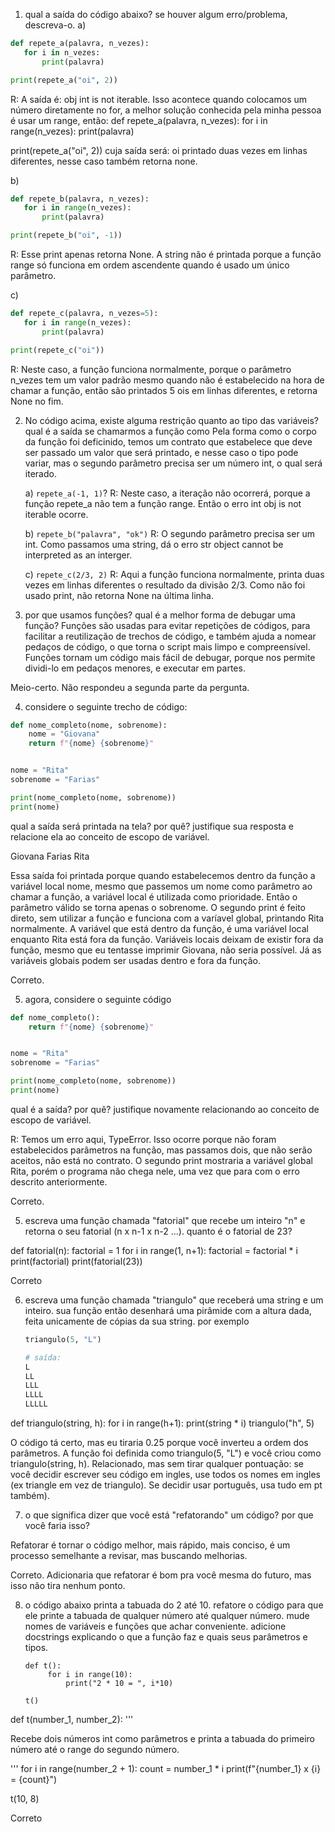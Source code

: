 1. qual a saída do código abaixo? se houver algum erro/problema, descreva-o.
 a)
 ```python
 def repete_a(palavra, n_vezes):
 	for i in n_vezes:
		print(palavra)

 print(repete_a("oi", 2))
 ```
R: A saída é: obj int is not iterable. Isso acontece quando colocamos um número diretamente no for, a melhor solução conhecida pela minha pessoa é usar um range, então:
def repete_a(palavra, n_vezes):
    for i in range(n_vezes):
        print(palavra)

print(repete_a("oi", 2))
cuja saída será: oi printado duas vezes em linhas diferentes, nesse caso também retorna none.

 b)
 ```python
def repete_b(palavra, n_vezes):
    for i in range(n_vezes):
	    print(palavra)

print(repete_b("oi", -1))

 ```
R: Esse print apenas retorna None. A string não é printada porque a função range só funciona em ordem ascendente quando é usado um único parâmetro.


 c)
 ```python
 def repete_c(palavra, n_vezes=5):
 	for i in range(n_vezes):
		print(palavra)

 print(repete_c("oi"))
 ```
R: Neste caso, a função funciona normalmente, porque o parâmetro n_vezes tem um valor padrão mesmo quando não é estabelecido na hora de chamar a função, então são printados 5 ois em linhas diferentes, e retorna None no fim.


2. No código acima, existe alguma restrição quanto ao tipo das variáveis? qual é a saída se chamarmos a função como
    Pela forma como o corpo da função foi deficinido, temos um contrato que estabelece que deve ser passado um valor que será printado, e nesse caso o tipo pode variar, mas o segundo parâmetro precisa ser um número int, o qual será iterado.

   a) `repete_a(-1, 1)`?
    R: Neste caso, a iteração não ocorrerá, porque a função repete_a não tem a função range. Então o erro int obj is not iterable ocorre.

   b) `repete_b("palavra", "ok")`
   R: O segundo parâmetro precisa ser um int. Como passamos uma string, dá o erro str object cannot be interpreted as an interger.

   c) `repete_c(2/3, 2)`
    R: Aqui a função funciona normalmente, printa duas vezes em linhas diferentes o resultado da divisão 2/3. Como não foi usado print, não retorna None na última linha.


3. por que usamos funções? qual é a melhor forma de debugar uma função?
Funções são usadas para evitar repetições de códigos, para facilitar a reutilização de trechos de código, e também ajuda a nomear pedaços de código, o que torna o script mais limpo e compreensível.
Funções tornam um código mais fácil de debugar, porque nos permite dividi-lo em pedaços menores, e executar em partes.

Meio-certo. Não respondeu a segunda parte da pergunta.

4. considere o seguinte trecho de código:
```python
def nome_completo(nome, sobrenome):
	nome = "Giovana"
	return f"{nome} {sobrenome}"


nome = "Rita"
sobrenome = "Farias"

print(nome_completo(nome, sobrenome))
print(nome)
```


qual a saída será printada na tela? por quê? justifique sua resposta e relacione
ela ao conceito de escopo de variável.

Giovana Farias
Rita

Essa saída foi printada porque quando estabelecemos dentro da função a variável local nome, mesmo que passemos um nome como parâmetro ao chamar a função, a variável local é utilizada como prioridade.
Então o parâmetro válido se torna apenas o sobrenome. O segundo print é feito direto, sem utilizar a função e funciona com a varíavel global, printando Rita normalmente.
A variável que está dentro da função, é uma variável local enquanto Rita está fora da função. Variáveis locais deixam de existir fora da função, mesmo que eu tentasse imprimir Giovana, não seria possível.
Já as variáveis globais podem ser usadas dentro e fora da função.

Correto.

5. agora, considere o seguinte código
```python
def nome_completo():
	return f"{nome} {sobrenome}"


nome = "Rita"
sobrenome = "Farias"

print(nome_completo(nome, sobrenome))
print(nome)
```

qual é a saída? por quê? justifique novamente relacionando ao conceito de escopo
de variável.

R: Temos um erro aqui, TypeError. Isso ocorre porque não foram estabelecidos parâmetros na função, mas passamos dois, que não serão aceitos, não está no contrato.
O segundo print mostraria a variável global Rita, porém o programa não chega nele, uma vez que para com o erro descrito anteriormente.

Correto.

5. escreva uma função chamada "fatorial" que recebe um inteiro "n" e retorna o
   seu fatorial (n x n-1 x n-2 ...). quanto é o fatorial de 23?

def fatorial(n):
    factorial = 1
    for i in range(1, n+1):
        factorial = factorial * i
    print(factorial)
print(fatorial(23))

Correto

6. escreva uma função chamada "triangulo" que receberá uma string e um inteiro.
   sua função então desenhará uma pirâmide com a altura dada, feita unicamente
   de cópias da sua string. por exemplo
   ```python
   triangulo(5, "L")

   # saída:
   L
   LL
   LLL
   LLLL
   LLLLL
   ```
def triangulo(string, h):
    for i in range(h+1):
        print(string * i)
triangulo("h", 5)

O código tá certo, mas eu tiraria 0.25 porque você inverteu a ordem dos
parâmetros. A função foi definida como triangulo(5, "L") e você criou como
triangulo(string, h).
Relacionado, mas sem tirar qualquer pontuação: se você decidir escrever
seu código em ingles, use todos os nomes em ingles (ex triangle em vez de
triangulo). Se decidir usar português, usa tudo em pt também).


7. o que significa dizer que você está "refatorando" um código? por que você
   faria isso?

Refatorar é tornar o código melhor, mais rápido, mais conciso, é um processo semelhante a revisar, mas buscando melhorias.

Correto. Adicionaria que refatorar é bom pra você mesma do futuro, mas isso não
tira nenhum ponto.

8. o código abaixo printa a tabuada do 2 até 10. refatore o código para que ele printe a tabuada de qualquer número até qualquer número.
	mude nomes de variáveis e funções que achar conveniente. adicione
	docstrings explicando o que a função faz e quais seus parâmetros e tipos.
   ```
   def t():
   		for i in range(10):
			print("2 * 10 = ", i*10)

   t()
   ```
def t(number_1, number_2):
'''

Recebe dois números int como parâmetros e printa a tabuada do primeiro número até o range do segundo número.

'''
    for i in range(number_2 + 1):
        count = number_1 * i
        print(f"{number_1} x {i} = {count}")

t(10, 8)

Correto
